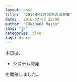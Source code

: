 ```yaml
---
layout: post
title:  "2016年02月02日の出来事"
date:   2016-02-02 22:00
author: "FUNABARA Masao"
lang: "ja"
categories: blog
tags: diary
---
```


本日は、

* システム開発

を開催しました。
